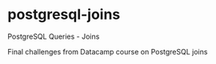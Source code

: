 # postgresql-joins
PostgreSQL Queries - Joins

Final challenges from Datacamp course on PostgreSQL joins
